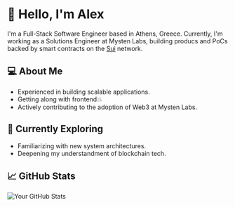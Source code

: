 # 👋 Hello, I'm Alex

I'm a Full-Stack Software Engineer based in Athens, Greece. 
Currently, I'm working as a Solutions Engineer at Mysten Labs, 
building producs and PoCs backed by smart contracts on the [Sui](https://sui.io/) network.

## 💻 About Me 

- Experienced in building scalable applications.
- Getting along with frontend💥
- Actively contributing to the adoption of Web3 at Mysten Labs.

## 🌱 Currently Exploring 
- Familiarizing with new system architectures.
- Deepening my understandment of blockchain tech.

## 📈 GitHub Stats

![Your GitHub Stats](https://github-readme-stats.vercel.app/api?username=tzal3x&show_icons=true)
